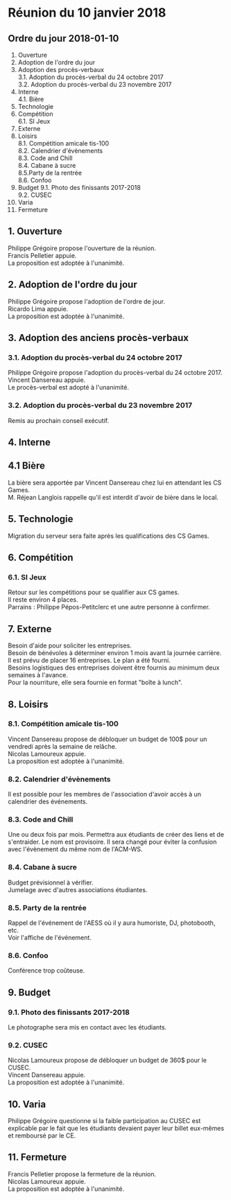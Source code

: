 # Réunion du 10 janvier 2018

## Ordre du jour 2018-01-10

1. Ouverture
2. Adoption de l'ordre du jour
3. Adoption des procès-verbaux  
3.1. Adoption du procès-verbal du 24 octobre 2017  
3.2. Adoption du procès-verbal du 23 novembre 2017
4. Interne  
4.1. Bière
5. Technologie
6. Compétition  
6.1. SI Jeux
7. Externe
8. Loisirs  
8.1. Compétition amicale tis-100  
8.2. Calendrier d'évènements  
8.3. Code and Chill  
8.4. Cabane à sucre  
8.5.Party de la rentrée  
8.6. Confoo
9. Budget
9.1. Photo des finissants 2017-2018  
9.2. CUSEC
10. Varia
11. Fermeture

## 1. Ouverture

Philippe Grégoire propose l'ouverture de la réunion.  
Francis Pelletier appuie.  
La proposition est adoptée à l'unanimité.

## 2. Adoption de l'ordre du jour

Philippe Grégoire propose l'adoption de l'ordre de jour.  
Ricardo Lima appuie.  
La proposition est adoptée à l'unanimité.

## 3. Adoption des anciens procès-verbaux

### 3.1. Adoption du procès-verbal du 24 octobre 2017

Philippe Grégoire propose l'adoption du procès-verbal du 24 octobre 2017.  
Vincent Dansereau appuie.  
Le procès-verbal est adopté à l'unanimité.

### 3.2. Adoption du procès-verbal du 23 novembre 2017

Remis au prochain conseil exécutif.

## 4. Interne

## 4.1 Bière

La bière sera apportée par Vincent Dansereau chez lui en attendant 
les CS Games.  
M. Réjean Langlois rappelle qu'il est interdit d'avoir de bière dans le local.

## 5. Technologie

Migration du serveur sera faite après les qualifications des CS Games.

## 6. Compétition

### 6.1. SI Jeux

Retour sur les compétitions pour se qualifier aux CS games.  
Il reste environ 4 places.   
Parrains : Philippe Pépos-Petitclerc et une autre personne à confirmer.

## 7. Externe

Besoin d'aide pour soliciter les entreprises.  
Besoin de bénévoles à déterminer environ 1 mois avant la journée carrière.  
Il est prévu de placer 16 entreprises. Le plan a été fourni.  
Besoins logistiques des entreprises doivent être fournis au minimum 
deux semaines à l'avance.  
Pour la nourriture, elle sera fournie en format "boîte à lunch".

## 8. Loisirs

### 8.1. Compétition amicale tis-100

Vincent Dansereau propose de débloquer un budget de 100$ pour un vendredi après 
la semaine de relâche.  
Nicolas Lamoureux appuie.  
La proposition est adoptée à l'unanimité.

### 8.2. Calendrier d'évènements

Il est possible pour les membres de l'association d'avoir accès à un calendrier 
des événements.

### 8.3. Code and Chill

Une ou deux fois par mois. 
Permettra aux étudiants de créer des liens et de s'entraider.
Le nom est provisoire. Il sera changé pour éviter la confusion avec
l'évènement du même nom de l'ACM-WS.

### 8.4. Cabane à sucre

Budget prévisionnel à vérifier.  
Jumelage avec d'autres associations étudiantes.

### 8.5. Party de la rentrée

Rappel de l'événement de l'AESS où il y aura humoriste, DJ, photobooth, etc.  
Voir l'affiche de l'événement.

### 8.6. Confoo

Conférence trop coûteuse.

## 9. Budget

### 9.1. Photo des finissants 2017-2018

Le photographe sera mis en contact avec les étudiants.

### 9.2. CUSEC

Nicolas Lamoureux propose de débloquer un budget de 360$ pour le CUSEC.  
Vincent Dansereau appuie.  
La proposition est adoptée à l'unanimité.

## 10. Varia

Philippe Grégoire questionne si la faible participation au CUSEC
est explicable par le fait que les étudiants devaient payer leur
billet eux-mêmes et remboursé par le CE.

## 11. Fermeture

Francis Pelletier propose la fermeture de la réunion.  
Nicolas Lamoureux appuie.  
La proposition est adoptée à l'unanimité.
